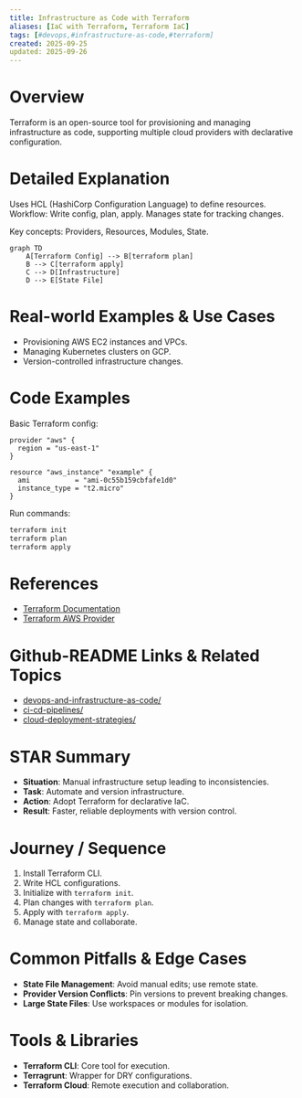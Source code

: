 ```yaml
---
title: Infrastructure as Code with Terraform
aliases: [IaC with Terraform, Terraform IaC]
tags: [#devops,#infrastructure-as-code,#terraform]
created: 2025-09-25
updated: 2025-09-26
---
```


# Overview

Terraform is an open-source tool for provisioning and managing infrastructure as code, supporting multiple cloud providers with declarative configuration.

# Detailed Explanation

Uses HCL (HashiCorp Configuration Language) to define resources. Workflow: Write config, plan, apply. Manages state for tracking changes.

Key concepts: Providers, Resources, Modules, State.

```mermaid
graph TD
    A[Terraform Config] --> B[terraform plan]
    B --> C[terraform apply]
    C --> D[Infrastructure]
    D --> E[State File]
```

# Real-world Examples & Use Cases

- Provisioning AWS EC2 instances and VPCs.
- Managing Kubernetes clusters on GCP.
- Version-controlled infrastructure changes.

# Code Examples

Basic Terraform config:

```hcl
provider "aws" {
  region = "us-east-1"
}

resource "aws_instance" "example" {
  ami           = "ami-0c55b159cbfafe1d0"
  instance_type = "t2.micro"
}
```

Run commands:

```bash
terraform init
terraform plan
terraform apply
```

# References

- [Terraform Documentation](https://www.terraform.io/docs/)
- [Terraform AWS Provider](https://registry.terraform.io/providers/hashicorp/aws/latest)

# Github-README Links & Related Topics

- [devops-and-infrastructure-as-code/](devops-and-infrastructure-as-code/)
- [ci-cd-pipelines/](ci-cd-pipelines/)
- [cloud-deployment-strategies/](cloud-deployment-strategies/)

# STAR Summary

- **Situation**: Manual infrastructure setup leading to inconsistencies.
- **Task**: Automate and version infrastructure.
- **Action**: Adopt Terraform for declarative IaC.
- **Result**: Faster, reliable deployments with version control.

# Journey / Sequence

1. Install Terraform CLI.
2. Write HCL configurations.
3. Initialize with `terraform init`.
4. Plan changes with `terraform plan`.
5. Apply with `terraform apply`.
6. Manage state and collaborate.

# Common Pitfalls & Edge Cases

- **State File Management**: Avoid manual edits; use remote state.
- **Provider Version Conflicts**: Pin versions to prevent breaking changes.
- **Large State Files**: Use workspaces or modules for isolation.

# Tools & Libraries

- **Terraform CLI**: Core tool for execution.
- **Terragrunt**: Wrapper for DRY configurations.
- **Terraform Cloud**: Remote execution and collaboration.